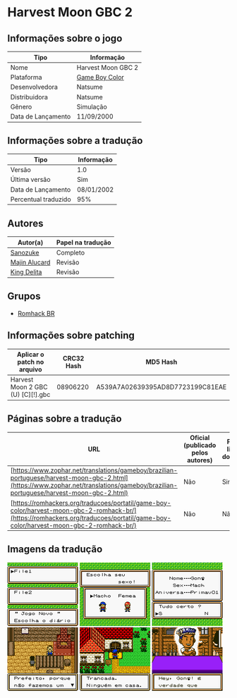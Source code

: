 # Harvest Moon GBC 2

## Informações sobre o jogo

| Tipo | Informação |
| ----------- | ----------- |
| Nome | Harvest Moon GBC 2 |
| Plataforma | [Game Boy Color](../) |
| Desenvolvedora | Natsume |
| Distribuidora | Natsume |
| Gênero | Simulação |
| Data de Lançamento | 11/09/2000 |

## Informações sobre a tradução

| Tipo | Informação |
| ----------- | ----------- |
| Versão | 1\.0 |
| Última versão | Sim |
| Data de Lançamento | 08/01/2002 |
| Percentual traduzido | 95% |

## Autores

| Autor(a) | Papel na tradução |
| ----------- | ----------- |
| [Sanozuke](../../../autores/sanozuke/) | Completo |
| [Majin Alucard](../../../autores/majin-alucard/) | Revisão |
| [King Delita](../../../autores/king-delita/) | Revisão |

## Grupos

* [Romhack BR](../../../grupos/romhack-br/)

## Informações sobre patching

| Aplicar o patch no arquivo | CRC32 Hash | MD5 Hash |
| ----------- | ----------- | ----------- |
| Harvest Moon 2 GBC \(U\) \[C\]\[\!\]\.gbc | 08906220 | A539A7A02639395AD8D7723199C81EAE |

## Páginas sobre a tradução

| URL | Oficial (publicado pelos autores) | Possuí link de download |
| ----------- | ----------- | ----------- |
| [https://www.zophar.net/translations/gameboy/brazilian-portuguese/harvest-moon-gbc-2.html](https://www.zophar.net/translations/gameboy/brazilian-portuguese/harvest-moon-gbc-2.html) | Não | Sim |
| [https://romhackers.org/traducoes/portatil/game-boy-color/harvest-moon-gbc-2-romhack-br/](https://romhackers.org/traducoes/portatil/game-boy-color/harvest-moon-gbc-2-romhack-br/) | Não | Não |

## Imagens da tradução

![Imagem de exemplo da tradução 1](1.png)
![Imagem de exemplo da tradução 2](2.png)
![Imagem de exemplo da tradução 3](3.png)
![Imagem de exemplo da tradução 4](4.png)
![Imagem de exemplo da tradução 5](5.png)
![Imagem de exemplo da tradução 6](6.png)